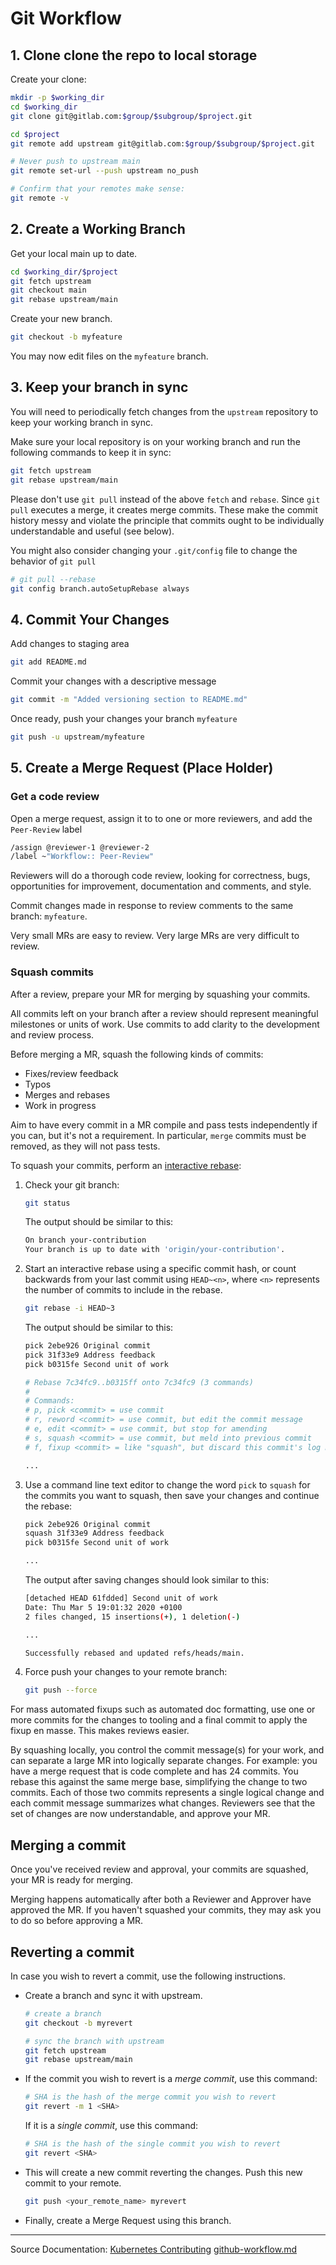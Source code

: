 # Git Workflow

## 1. Clone clone the repo to local storage

Create your clone:

```bash
mkdir -p $working_dir
cd $working_dir
git clone git@gitlab.com:$group/$subgroup/$project.git

cd $project
git remote add upstream git@gitlab.com:$group/$subgroup/$project.git

# Never push to upstream main
git remote set-url --push upstream no_push

# Confirm that your remotes make sense:
git remote -v
```

## 2. Create a Working Branch

Get your local main up to date.

```bash
cd $working_dir/$project
git fetch upstream
git checkout main
git rebase upstream/main
```

Create your new branch.

```bash
git checkout -b myfeature
```

You may now edit files on the `myfeature` branch.

## 3. Keep your branch in sync

You will need to periodically fetch changes from the `upstream`
repository to keep your working branch in sync.

Make sure your local repository is on your working branch and run the
following commands to keep it in sync:

```bash
git fetch upstream
git rebase upstream/main
```

Please don't use `git pull` instead of the above `fetch` and
`rebase`. Since `git pull` executes a merge, it creates merge commits. These make the commit history messy
and violate the principle that commits ought to be individually understandable
and useful (see below). 

You might also consider changing your `.git/config` file to change the behavior of `git pull` 
```bash
# git pull --rebase
git config branch.autoSetupRebase always
```

## 4. Commit Your Changes

Add changes to staging area
```bash
git add README.md
```

Commit your changes with a descriptive message
```bash
git commit -m "Added versioning section to README.md"
```

Once ready, push your changes your branch `myfeature`
```bash
git push -u upstream/myfeature
```

## 5. Create a Merge Request (Place Holder)


### Get a code review

Open a merge request, assign it to to one or more
reviewers, and add the `Peer-Review` label
```bash
/assign @reviewer-1 @reviewer-2
/label ~"Workflow:: Peer-Review"
```

Reviewers will do a thorough code review, looking for
correctness, bugs, opportunities for improvement, documentation and comments,
and style.

Commit changes made in response to review comments to the same branch: `myfeature`.

Very small MRs are easy to review.  Very large MRs are very difficult to review.

### Squash commits

After a review, prepare your MR for merging by squashing your commits.

All commits left on your branch after a review should represent meaningful milestones or units of work. Use commits to add clarity to the development and review process.

Before merging a MR, squash the following kinds of commits:

- Fixes/review feedback
- Typos
- Merges and rebases
- Work in progress

Aim to have every commit in a MR compile and pass tests independently if you can, but it's not a requirement. In particular, `merge` commits must be removed, as they will not pass tests.

To squash your commits, perform an [interactive rebase](https://git-scm.com/book/en/v2/Git-Tools-Rewriting-History):

1. Check your git branch:
    ```bash
    git status
    ```

    The output should be similar to this:

    ```bash
    On branch your-contribution
    Your branch is up to date with 'origin/your-contribution'.
    ```

2. Start an interactive rebase using a specific commit hash, or count backwards from your last commit using `HEAD~<n>`, where `<n>` represents the number of commits to include in the rebase.

    ```bash
    git rebase -i HEAD~3
    ```

    The output should be similar to this:

    ```bash
    pick 2ebe926 Original commit
    pick 31f33e9 Address feedback
    pick b0315fe Second unit of work

    # Rebase 7c34fc9..b0315ff onto 7c34fc9 (3 commands)
    #
    # Commands:
    # p, pick <commit> = use commit
    # r, reword <commit> = use commit, but edit the commit message
    # e, edit <commit> = use commit, but stop for amending
    # s, squash <commit> = use commit, but meld into previous commit
    # f, fixup <commit> = like "squash", but discard this commit's log message

    ...

    ```

3. Use a command line text editor to change the word `pick` to `squash` for the commits you want to squash, then save your changes and continue the rebase:

    ```bash
    pick 2ebe926 Original commit
    squash 31f33e9 Address feedback
    pick b0315fe Second unit of work

    ...

    ```


    The output after saving changes should look similar to this:

    ```bash
    [detached HEAD 61fdded] Second unit of work
    Date: Thu Mar 5 19:01:32 2020 +0100
    2 files changed, 15 insertions(+), 1 deletion(-)

    ...

    Successfully rebased and updated refs/heads/main.
    ```

4. Force push your changes to your remote branch:

    ```bash
    git push --force
    ```

For mass automated fixups such as automated doc formatting, use one or more
commits for the changes to tooling and a final commit to apply the fixup en
masse. This makes reviews easier.

By squashing locally, you control the commit message(s) for your work, and can separate a large MR into logically separate changes.
For example: you have a merge request that is code complete and has 24 commits. You rebase this against the same merge base, simplifying the change to two commits. Each of those two commits represents a single logical change and each commit message summarizes what changes. Reviewers see that the set of changes are now understandable, and approve your MR.

## Merging a commit

Once you've received review and approval, your commits are squashed, your MR is ready for merging.

Merging happens automatically after both a Reviewer and Approver have approved the MR. If you haven't squashed your commits, they may ask you to do so before approving a MR.

## Reverting a commit

In case you wish to revert a commit, use the following instructions.

- Create a branch and sync it with upstream.
  ```bash
  # create a branch
  git checkout -b myrevert

  # sync the branch with upstream
  git fetch upstream
  git rebase upstream/main
  ```
- If the commit you wish to revert is a *merge commit*, use this command:
  ```bash
  # SHA is the hash of the merge commit you wish to revert
  git revert -m 1 <SHA>
  ```
  If it is a *single commit*, use this command:
  ```bash
  # SHA is the hash of the single commit you wish to revert
  git revert <SHA>
  ```

- This will create a new commit reverting the changes. Push this new commit to your remote.
  ```bash
  git push <your_remote_name> myrevert
  ```

- Finally, create a Merge Request using this branch.


---
Source Documentation: [Kubernetes Contributing](https://www.kubernetes.dev/docs/guide/github-workflow/) [github-workflow.md](https://github.com/kubernetes/community/blob/master/contributors/guide/github-workflow.md?plain=1)
